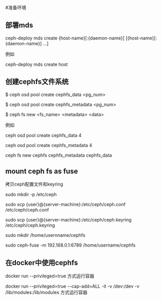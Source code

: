 #准备环境

## 部署mds

ceph-deploy mds create {host-name}[:{daemon-name}] [{host-name}[:{daemon-name}] ...]

例如

ceph-deploy mds create host

## 创建cephfs文件系统

$ ceph osd pool create cephfs_data &lt;pg_num&gt;

$ ceph osd pool create cephfs_metadata &lt;pg_num&gt;

$ ceph fs new &lt;fs_name&gt; &lt;metadata&gt; &lt;data&gt;

例如

ceph osd pool create cephfs_data 4

ceph osd pool create cephfs_metadata 4

ceph fs new cephfs cephfs_metadata cephfs_data

## mount ceph fs as fuse

拷贝ceph配置文件和keyring

sudo mkdir -p /etc/ceph

sudo scp {user}@{server-machine}:/etc/ceph/ceph.conf /etc/ceph/ceph.conf

sudo scp {user}@{server-machine}:/etc/ceph/ceph.keyring /etc/ceph/ceph.keyring

sudo mkdir /home/usernname/cephfs

sudo ceph-fuse -m 192.168.0.1:6789 /home/username/cephfs

## 在docker中使用cephfs

docker run --privileged=true 方式运行容器

docker run --privileged=true --cap-add=ALL -it -v /dev:/dev -v /lib/modules:/lib/modules 方式运行容器